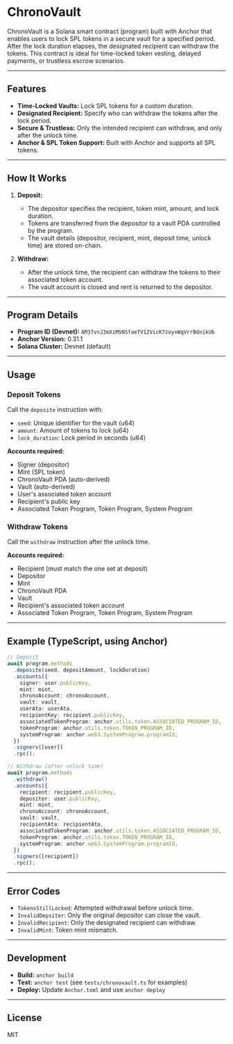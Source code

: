 # ChronoVault

ChronoVault is a Solana smart contract (program) built with Anchor that enables users to lock SPL tokens in a secure vault for a specified period. After the lock duration elapses, the designated recipient can withdraw the tokens. This contract is ideal for time-locked token vesting, delayed payments, or trustless escrow scenarios.

---

## Features

- **Time-Locked Vaults:** Lock SPL tokens for a custom duration.
- **Designated Recipient:** Specify who can withdraw the tokens after the lock period.
- **Secure & Trustless:** Only the intended recipient can withdraw, and only after the unlock time.
- **Anchor & SPL Token Support:** Built with Anchor and supports all SPL tokens.

---

## How It Works

1. **Deposit:**  
   - The depositor specifies the recipient, token mint, amount, and lock duration.
   - Tokens are transferred from the depositor to a vault PDA controlled by the program.
   - The vault details (depositor, recipient, mint, deposit time, unlock time) are stored on-chain.

2. **Withdraw:**  
   - After the unlock time, the recipient can withdraw the tokens to their associated token account.
   - The vault account is closed and rent is returned to the depositor.

---

## Program Details

- **Program ID (Devnet):** `AM37vnJ3mXiMSNSfaeTV1ZVicK7zoyxWqVrrBdnikUb`
- **Anchor Version:** 0.31.1
- **Solana Cluster:** Devnet (default)

---

## Usage

### Deposit Tokens

Call the `deposite` instruction with:
- `seed`: Unique identifier for the vault (u64)
- `amount`: Amount of tokens to lock (u64)
- `lock_duration`: Lock period in seconds (u64)

**Accounts required:**
- Signer (depositor)
- Mint (SPL token)
- ChronoVault PDA (auto-derived)
- Vault (auto-derived)
- User's associated token account
- Recipient's public key
- Associated Token Program, Token Program, System Program

### Withdraw Tokens

Call the `withdraw` instruction after the unlock time.

**Accounts required:**
- Recipient (must match the one set at deposit)
- Depositor
- Mint
- ChronoVault PDA
- Vault
- Recipient's associated token account
- Associated Token Program, Token Program, System Program

---

## Example (TypeScript, using Anchor)

```typescript
// Deposit
await program.methods
  .deposite(seed, depositAmount, lockDuration)
  .accounts({
    signer: user.publicKey,
    mint: mint,
    chronoAccount: chronoAccount,
    vault: vault,
    userAta: userAta,
    recipientKey: recipient.publicKey,
    associatedTokenProgram: anchor.utils.token.ASSOCIATED_PROGRAM_ID,
    tokenProgram: anchor.utils.token.TOKEN_PROGRAM_ID,
    systemProgram: anchor.web3.SystemProgram.programId,
  })
  .signers([user])
  .rpc();

// Withdraw (after unlock time)
await program.methods
  .withdraw()
  .accounts({
    recipient: recipient.publicKey,
    depositer: user.publicKey,
    mint: mint,
    chronoAccount: chronoAccount,
    vault: vault,
    recipientAta: recipientAta,
    associatedTokenProgram: anchor.utils.token.ASSOCIATED_PROGRAM_ID,
    tokenProgram: anchor.utils.token.TOKEN_PROGRAM_ID,
    systemProgram: anchor.web3.SystemProgram.programId,
  })
  .signers([recipient])
  .rpc();
```

---

## Error Codes

- `TokensStillLocked`: Attempted withdrawal before unlock time.
- `InvalidDepsiter`: Only the original depositor can close the vault.
- `InvalidRecipient`: Only the designated recipient can withdraw.
- `InvalidMint`: Token mint mismatch.

---

## Development

- **Build:** `anchor build`
- **Test:** `anchor test` (see `tests/chronovault.ts` for examples)
- **Deploy:** Update `Anchor.toml` and use `anchor deploy`

---

## License

MIT 